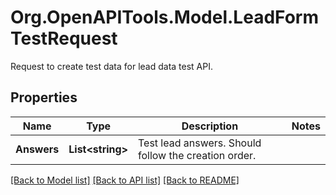 # Org.OpenAPITools.Model.LeadFormTestRequest
Request to create test data for lead data test API.

## Properties

Name | Type | Description | Notes
------------ | ------------- | ------------- | -------------
**Answers** | **List&lt;string&gt;** | Test lead answers. Should follow the creation order. | 

[[Back to Model list]](../README.md#documentation-for-models) [[Back to API list]](../README.md#documentation-for-api-endpoints) [[Back to README]](../README.md)


